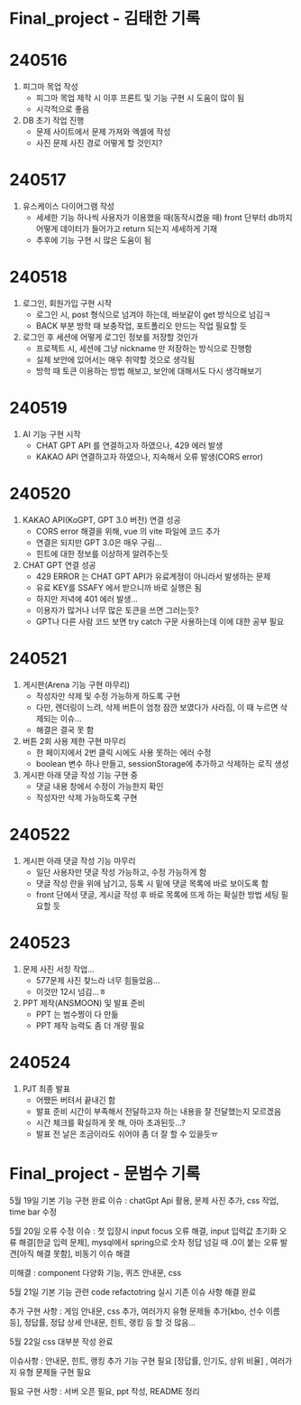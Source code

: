 # Final_project - 김태한 기록

# 240516

1. 피그마 목업 작성
    - 피그마 목업 제작 시 이후 프론트 및 기능 구현 시 도움이 많이 됨
    - 시각적으로 좋음
2. DB 초기 작업 진행
    - 문제 사이트에서 문제 가져와 엑셀에 작성
    - 사진 문제 사진 경로 어떻게 할 것인지?

# 240517

1. 유스케이스 다이어그램 작성
    - 세세한 기능 하나씩 사용자가 이용했을 때(동작시켰을 때) front 단부터 db까지 어떻게 데이터가 들어가고 return 되는지 세세하게 기재
    - 추후에 기능 구현 시 많은 도움이 됨

# 240518

1. 로그인, 회원가입 구현 시작
    - 로그인 시, post 형식으로 넘겨야 하는데, 바보같이 get 방식으로 넘김ㅋ
    - BACK 부분 방학 때 보충작업, 포트폴리오 만드는 작업 필요할 듯
2. 로그인 후 세션에 어떻게 로그인 정보를 저장할 것인가
    - 프로젝트 시, 세션에 그냥 nickname 만 저장하는 방식으로 진행함
    - 실제 보안에 있어서는 매우 취약할 것으로 생각됨
    - 방학 때 토큰 이용하는 방법 해보고, 보안에 대해서도 다시 생각해보기

# 240519

1. AI 기능 구현 시작
    - CHAT GPT API 를 연결하고자 하였으나, 429 에러 발생
    - KAKAO API 연결하고자 하였으나, 지속해서 오류 발생(CORS error)

# 240520

1. KAKAO API(KoGPT, GPT 3.0 버전) 연결 성공
    - CORS error 해결을 위해, vue 의 vite 파일에 코드 추가
    - 연결은 되지만 GPT 3.0은 매우 구림...
    - 힌트에 대한 정보를 이상하게 알려주는듯
2. CHAT GPT 연결 성공
    - 429 ERROR 는 CHAT GPT API가 유료계정이 아니라서 발생하는 문제
    - 유료 KEY를 SSAFY 에서 받으니까 바로 실행은 됨
    - 하지만 저녁에 401 에러 발생...
    - 이용자가 많거나 너무 많은 토큰을 쓰면 그러는듯?
    - GPT나 다른 사람 코드 보면 try catch 구문 사용하는데 이에 대한 공부 필요

# 240521

1. 게시판(Arena 기능 구현 마무리)
    - 작성자만 삭제 및 수정 가능하게 하도록 구현
    - 다만, 렌더링이 느려, 삭제 버튼이 엄청 잠깐 보였다가 사라짐, 이 때 누르면 삭제되는 이슈...
    - 해결은 결국 못 함
2. 버튼 2회 사용 제한 구현 마무리
    - 한 페이지에서 2번 클릭 시에도 사용 못하는 에러 수정
    - boolean 변수 하나 만들고, sessionStorage에 추가하고 삭제하는 로직 생성
3. 게시판 아래 댓글 작성 기능 구현 중
    - 댓글 내용 창에서 수정이 가능한지 확인
    - 작성자만 삭제 가능하도록 구현

# 240522

1. 게시판 아래 댓글 작성 기능 마무리
    - 일단 사용자만 댓글 작성 가능하고, 수정 가능하게 함
    - 댓글 작성 란을 위에 남기고, 등록 시 밑에 댓글 목록에 바로 보이도록 함
    - front 단에서 댓글, 게시글 작성 후 바로 목록에 뜨게 하는 확실한 방법 세팅 필요할 듯

# 240523

1. 문제 사진 서칭 작업...
    - 577문제 사진 찾느라 너무 힘들었음...
    - 이것만 12시 넘김...ㅎ
2. PPT 제작(ANSMOON) 및 발표 준비
    - PPT 는 범수찡이 다 만듦
    - PPT 제작 능력도 좀 더 개량 필요

# 240524

1. PJT 최종 발표
    - 어쨌든 버텨서 끝내긴 함
    - 발표 준비 시간이 부족해서 전달하고자 하는 내용을 잘 전달했는지 모르겠음
    - 시간 체크를 확실하게 못 해, 아마 초과된듯...?
    - 발표 전 날은 조금이라도 쉬어야 좀 더 잘 할 수 있을듯ㅠ

# Final_project - 문범수 기록

5월 19일 기본 기능 구현 완료
이슈 : chatGpt Api 활용, 문제 사진 추가, css 작업, time bar 수정

5월 20일 오류 수정
이슈 : 첫 입장시 input focus 오류 해결, input 입력값 초기화 오류 해결[한글 입력 문제], mysql에서 spring으로 숫자 정답 넘길 때 .0이 붙는 오류 발견[아직 해결 못함], 비동기 이슈 해결

미해결 : component 다양화 기능, 퀴즈 안내문, css

5월 21일 기본 기능 관련 code refactotring 실시
기존 이슈 사항 해결 완료

추가 구현 사항 : 게임 안내문, css 추가, 여러가지 유형 문제들 추가[kbo, 선수 이름 등], 정답률, 정답 상세 안내문, 힌트, 랭킹 등 할 것 많음...

5월 22일 css 대부분 작성 완료

이슈사항 : 안내문, 힌트, 랭킹 추가 기능 구현 필요 [정답률, 인기도, 상위 비율] , 여러가지 유형 문제들 구현 필요

필요 구현 사항 : 서버 오픈 필요, ppt 작성, README 정리
